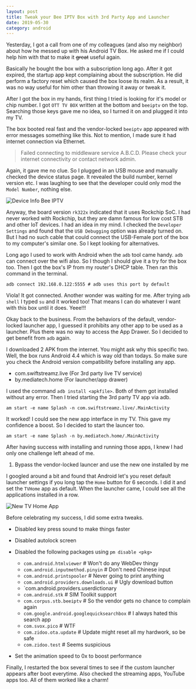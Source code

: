 ```yaml
---
layout: post
title: Tweak your Bee IPTV Box with 3rd Party App and Launcher
date: 2019-05-30
category: android
---
```

Yesterday, I got a call from one of my colleagues (and also my neighbor) about how he messed up with his Android TV Box. He asked me if I could help him with that to make it <strike>great</strike> useful again.

Basically he bought the box with a subscription long ago. After it got expired, the startup app kept complaining about the subscription. He did perform a factory reset which caused the box loose its realm. As a result, it was no way useful for him other than throwing it away or tweak it.

After I got the box in my hands, first thing I tried is looking for it's model or chip number. I got `OTT TV BOX` written at the bottom and `beeiptv` on the top. Searching those keys gave me no idea, so I turned it on and plugged it into my TV.

The box booted real fast and the vendor-locked `beeiptv` app appeared with error messages something like this. Not to mention, I made sure it had internet connection via Ethernet.

> Failed connecting to middleware service A.B.C.D. Please check your internet connectivity or contact network admin.

Again, it gave me no clue. So I plugged in an USB mouse and manually checked the device status page. It revealed the build number, kernel version etc. I was laughing to see that the developer could only mod the `Model Number`, nothing else.

![Device Info Bee IPTV](https://i.imgur.com/FI2bzOq.png)

Anyway, the board version `rk322x` indicated that it uses Rockchip SoC. I had never worked with Rockchip, but they are damn famous for low cost STB and other IoT devices. I had an idea in my mind. I checked the `Developer Settings` and found that the `USB Debugging` option was already turned on. But I had no such cable that could connect the USB-Female port of the box to my computer's similar one. So I kept looking for alternatives.

Long ago I used to work with Android when the `adb` tool came handy. `adb` can connect over the wifi also. So I though I should give it a try for the box too. Then I got the box's IP from my router's DHCP table. Then ran this command in the terminal.

```
adb connect 192.168.0.122:5555 # adb uses this port by default
```

Viola! It got connected. Another wonder was waiting for me. After trying `adb shell` I typed `su` and it worked too! That means I can do whatever I want with this box until it does. Yeee!!!


Okay back to the business. From the behaviors of the default, vendor-locked launcher app, I guessed it prohibits any other app to be used as a launcher. Plus there was no way to access the App Drawer. So I decided to get benefit from `adb` again.

I downloaded 2 APK from the internet. You might ask why this specific two. Well, the box runs Android 4.4 which is way old than todays. So make sure you check the Android version compatibility before installing any app.

* com.swiftstreamz.live (For 3rd party live TV service)
* by.mediatech.home (For launcher/app drawer)

I used the command `adb install <apkfile>`. Both of them got installed without any error. Then I tried starting the 3rd party TV app via adb.

```
am start -e name Splash -n com.swiftstreamz.live/.MainActivity
```

It worked! I could see the new app interface in my TV. This gave my confidence a boost. So I decided to start the launcer too.

```
am start -e name Splash -n by.mediatech.home/.MainActivity
```

After having success with installing and running those apps, I knew I had only one challenge left ahead of me.

1. Bypass the vendor-locked launcer and use the new one installed by me

I googled around a bit and found that Android let's you reset default launcher settings if you long tap the `Home` button for 6 seconds. I did it and set the `TVHome` app as default. When the launcher came, I could see all the applications installed in a row.

![New TV Home App](https://i.imgur.com/eskp7sG.jpg)

Before celebrating my success, I did some extra tweaks.

* Disabled key press sound to make things faster
* Disabled autolock screen
* Disabled the following packages using `pm disable <pkg>`
    
    * `com.android.htmlviewer` # Won't do any WebDev thingy
    * `com.android.inputmethod.pinyin` # Don't need Chinese input
    * `com.android.printspooler` # Never going to print anything
    * `com.android.providers.downloads.ui` # Ugly download button
    * `com.android.providers.userdictionary
    * `com.android.stk` # SIM Toolkit support
    * `com.corpus.stb.beeiptv` # So the vendor gets no chance to complain again
    * `com.google.android.googlequicksearchbox` # I always hated this search app
    * `com.svox.pico` # WTF
    * `com.zidoo.ota.update` # Update might reset all my hardwork, so be safe
    * `com.zidoo.test` # Seems suspicious
    
* Set the animation speed to 0x to boost performance

Finally, I restarted the box several times to see if the custom launcher appears after boot everytime. Also checked the streaming apps, YouTube apps too. All of them worked like a charm!
